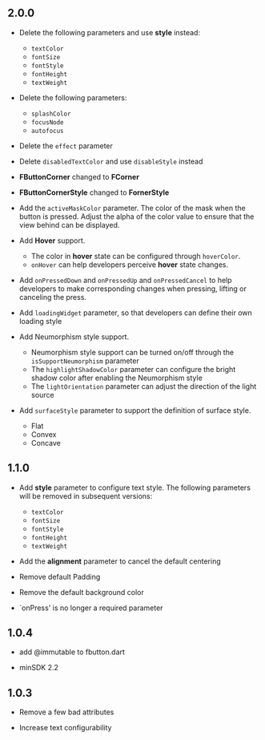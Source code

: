 ## 2.0.0

- Delete the following parameters and use **style** instead:
    - `textColor`
    - `fontSize`
    - `fontStyle`
    - `fontHeight`
    - `textWeight`

- Delete the following parameters:
    - `splashColor`
    - `focusNode`
    - `autofocus`
    
- Delete the `effect` parameter
    
- Delete `disabledTextColor` and use `disableStyle` instead

- **FButtonCorner**  changed to **FCorner**

- **FButtonCornerStyle**  changed to  **FornerStyle** 

- Add the `activeMaskColor` parameter. The color of the mask when the button is pressed. Adjust the alpha of the color value to ensure that the view behind can be displayed.

- Add **Hover** support.
    - The color in **hover** state can be configured through `hoverColor`.
    - `onHover` can help developers perceive **hover** state changes.
    
- Add `onPressedDown` and `onPressedUp` and `onPressedCancel` to help developers to make corresponding changes when pressing, lifting or canceling the press.

- Add `loadingWidget` parameter, so that developers can define their own loading style

- Add Neumorphism style support.
    - Neumorphism style support can be turned on/off through the `isSupportNeumorphism` parameter
    - The `highlightShadowColor` parameter can configure the bright shadow color after enabling the Neumorphism style
    - The `lightOrientation` parameter can adjust the direction of the light source
    
- Add `surfaceStyle` parameter to support the definition of surface style.
    - Flat
    - Convex
    - Concave
   

## 1.1.0

- Add  **style**  parameter to configure text style. The following parameters will be removed in subsequent versions:
    - `textColor`
    - `fontSize`
    - `fontStyle`
    - `fontHeight`
    - `textWeight`

- Add the  **alignment**  parameter to cancel the default centering

- Remove default Padding

- Remove the default background color

- `onPress' is no longer a required parameter

## 1.0.4

- add @immutable to fbutton.dart

- minSDK 2.2

## 1.0.3

- Remove a few bad attributes

- Increase text configurability





